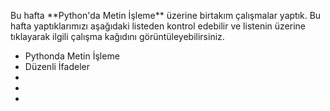 <p>Bu hafta **Python'da Metin İşleme** üzerine birtakım çalışmalar yaptık. Bu hafta yaptıklarımızı aşağıdaki listeden kontrol edebilir ve listenin üzerine tıklayarak ilgili çalışma kağıdını görüntüleyebilirsiniz.</p>

<ul>
  
<li>Pythonda Metin İşleme</li>  
<li>Düzenli İfadeler</li>  
<li></li>  
<li></li>  
<li></li>  
  
</ul>
